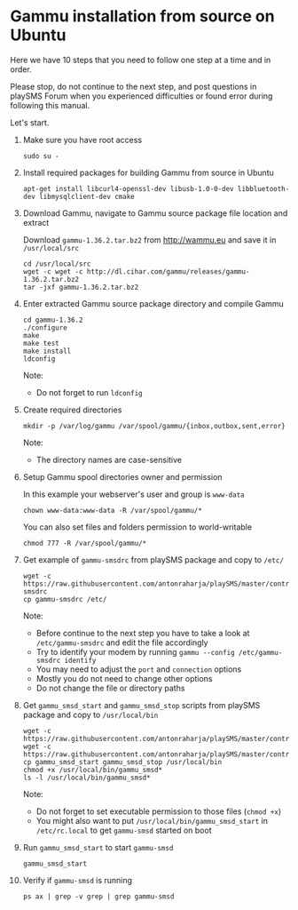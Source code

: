 # Gammu installation from source on Ubuntu

Here we have 10 steps that you need to follow one step at a time and in order.

Please stop, do not continue to the next step, and post questions in playSMS Forum when you experienced difficulties or found error during following this manual.

Let's start.

1.  Make sure you have root access

    ```
    sudo su -
    ```

2.  Install required packages for building Gammu from source in Ubuntu

    ```
    apt-get install libcurl4-openssl-dev libusb-1.0-0-dev libbluetooth-dev libmysqlclient-dev cmake
    ```

3.  Download Gammu, navigate to Gammu source package file location and extract
   
    Download `gammu-1.36.2.tar.bz2` from http://wammu.eu and save it in `/usr/local/src`
   
    ```
    cd /usr/local/src
    wget -c wget -c http://dl.cihar.com/gammu/releases/gammu-1.36.2.tar.bz2
    tar -jxf gammu-1.36.2.tar.bz2
    ```

4.  Enter extracted Gammu source package directory and compile Gammu

    ```
    cd gammu-1.36.2
    ./configure
    make
    make test
    make install
    ldconfig
    ```
    
    Note:
    
    - Do not forget to run `ldconfig`

5.  Create required directories

    ```
    mkdir -p /var/log/gammu /var/spool/gammu/{inbox,outbox,sent,error}
    ```
    
    Note:
    
    - The directory names are case-sensitive

6.  Setup Gammu spool directories owner and permission

    In this example your webserver's user and group is `www-data`
   
    ```
    chown www-data:www-data -R /var/spool/gammu/*
    ```
    
    You can also set files and folders permission to world-writable
    
    ```
    chmod 777 -R /var/spool/gammu/*
    ```

7.  Get example of `gammu-smsdrc` from playSMS package and copy to `/etc/`

    ```
    wget -c https://raw.githubusercontent.com/antonraharja/playSMS/master/contrib/gammu/linux/gammu-smsdrc
    cp gammu-smsdrc /etc/
    ```
    
    Note:
   
    - Before continue to the next step you have to take a look at `/etc/gammu-smsdrc` and edit the file accordingly
    - Try to identify your modem by running `gammu --config /etc/gammu-smsdrc identify`
    - You may need to adjust the `port` and `connection` options
    - Mostly you do not need to change other options
    - Do not change the file or directory paths

8.  Get `gammu_smsd_start` and `gammu_smsd_stop` scripts from playSMS package and copy to `/usr/local/bin`

    ```
    wget -c https://raw.githubusercontent.com/antonraharja/playSMS/master/contrib/gammu/linux/gammu_smsd_start
    wget -c https://raw.githubusercontent.com/antonraharja/playSMS/master/contrib/gammu/linux/gammu_smsd_stop
    cp gammu_smsd_start gammu_smsd_stop /usr/local/bin
    chmod +x /usr/local/bin/gammu_smsd*
    ls -l /usr/local/bin/gammu_smsd*
    ```
    
    Note:
   
    - Do not forget to set executable permission to those files (`chmod +x`)
    - You might also want to put `/usr/local/bin/gammu_smsd_start` in `/etc/rc.local` to get `gammu-smsd` started on boot

9.  Run `gammu_smsd_start` to start `gammu-smsd`

    ```
    gammu_smsd_start
    ```

10. Verify if `gammu-smsd` is running

    ```
    ps ax | grep -v grep | grep gammu-smsd
    ```
